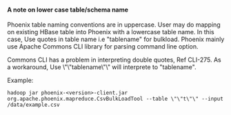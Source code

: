 #### A note on lower case table/schema name
Phoenix table naming conventions are in uppercase. User may do mapping on existing HBase table into Phoenix with a lowercase table name. 
In this case, Use quotes in table name i.e "tablename" for bulkload.
Phoenix mainly use Apache Commons CLI library for parsing command line option. 

Commons CLI has a problem in interpreting double quotes, Ref CLI-275. As a workaround, Use \\\"\\\"tablename\\\"\\\" will interprete to "tablename".

Example:

    hadoop jar phoenix-<version>-client.jar org.apache.phoenix.mapreduce.CsvBulkLoadTool --table \"\"t\"\" --input /data/example.csv
